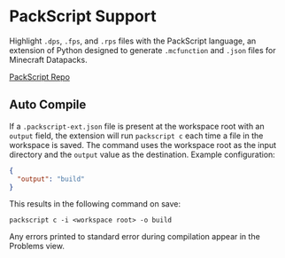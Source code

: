 # PackScript Support

Highlight `.dps`, `.fps`, and `.rps` files with the PackScript language, an extension of Python designed to generate `.mcfunction` and `.json` files for Minecraft Datapacks.

[PackScript Repo](https://github.com/Slackow/PackScript)

## Auto Compile

If a `.packscript-ext.json` file is present at the workspace root with an `output` field,
the extension will run `packscript c` each time a file in the workspace is saved. The
command uses the workspace root as the input directory and the `output` value as the
destination. Example configuration:

```json
{
  "output": "build"
}
```

This results in the following command on save:

```
packscript c -i <workspace root> -o build
```

Any errors printed to standard error during compilation appear in the Problems view.


